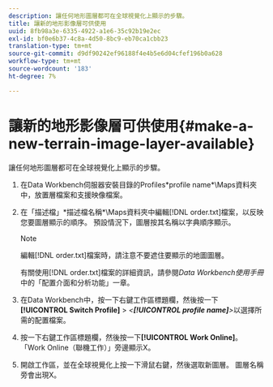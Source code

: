 ```yaml
---
description: 讓任何地形圖層都可在全球視覺化上顯示的步驟。
title: 讓新的地形影像層可供使用
uuid: 8fb98a3e-6335-4922-a1e6-35c92b19e2ec
exl-id: bf0e6b37-4c8a-4d50-8bc9-eb70ca1cbb23
translation-type: tm+mt
source-git-commit: d9df90242ef96188f4e4b5e6d04cfef196b0a628
workflow-type: tm+mt
source-wordcount: '183'
ht-degree: 7%

---
```


# 讓新的地形影像層可供使用{#make-a-new-terrain-image-layer-available}

讓任何地形圖層都可在全球視覺化上顯示的步驟。

1. 在Data Workbench伺服器安裝目錄的Profiles\*profile name*\Maps資料夾中，放置層檔案和支援映像檔案。
1. 在「描述檔」\*描述檔名稱*\Maps資料夾中編輯[!DNL order.txt]檔案，以反映您要圖層顯示的順序。 預設情況下，圖層按其名稱以字典順序顯示。

   >[!NOTE]
   >
   >編輯[!DNL order.txt]檔案時，請注意不要遮住要顯示的地圖圖層。

   有關使用[!DNL order.txt]檔案的詳細資訊，請參閱&#x200B;*Data Workbench使用手冊*&#x200B;中的「配置介面和分析功能」一章。

1. 在Data Workbench中，按一下右鍵工作區標題欄，然後按一下&#x200B;**[!UICONTROL Switch Profile]** > *&lt;**[!UICONTROL profile name]**>*&#x200B;以選擇所需的配置檔案。
1. 按一下右鍵工作區標題欄，然後按一下&#x200B;**[!UICONTROL Work Online]**。 「Work Online（聯機工作）」旁邊顯示X。
1. 開啟工作區，並在全球視覺化上按一下滑鼠右鍵，然後選取新圖層。 圖層名稱旁會出現X。
